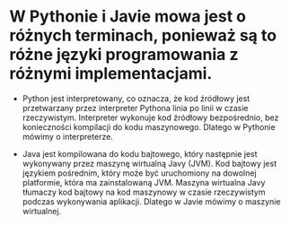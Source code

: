 # W Pythonie i Javie mowa jest o różnych terminach, ponieważ są to różne języki programowania z różnymi implementacjami.

- Python jest interpretowany, co oznacza, że kod źródłowy jest przetwarzany przez interpreter Pythona linia po linii w czasie rzeczywistym. Interpreter wykonuje kod źródłowy bezpośrednio, bez konieczności kompilacji do kodu maszynowego. Dlatego w Pythonie mówimy o interpreterze.

- Java jest kompilowana do kodu bajtowego, który następnie jest wykonywany przez maszynę wirtualną Javy (JVM). Kod bajtowy jest językiem pośrednim, który może być uruchomiony na dowolnej platformie, która ma zainstalowaną JVM. Maszyna wirtualna Javy tłumaczy kod bajtowy na kod maszynowy w czasie rzeczywistym podczas wykonywania aplikacji. Dlatego w Javie mówimy o maszynie wirtualnej.